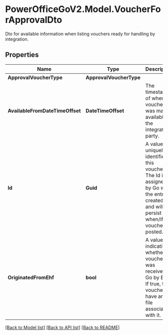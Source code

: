# PowerOfficeGoV2.Model.VoucherForApprovalDto
Dto for available information when listing vouchers ready for handling by integration.

## Properties

Name | Type | Description | Notes
------------ | ------------- | ------------- | -------------
**ApprovalVoucherType** | **ApprovalVoucherType** |  | [optional] 
**AvailableFromDateTimeOffset** | **DateTimeOffset** | The timestamp of when the voucher was made available to the integrating party. | [optional] [readonly] 
**Id** | **Guid** | A value that uniquely identifies this voucher.  The Id is assigned by Go when the entry is created, and will persist when/if the voucher is posted. | [optional] [readonly] 
**OriginatedFromEhf** | **bool** | A value indicating whether the voucher was received to Go by EHF. If true, the voucher have an xml file associated with it. | [optional] 

[[Back to Model list]](../../README.md#documentation-for-models) [[Back to API list]](../../README.md#documentation-for-api-endpoints) [[Back to README]](../../README.md)

